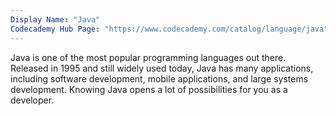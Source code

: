 ```yaml
---
Display Name: "Java"
Codecademy Hub Page: "https://www.codecademy.com/catalog/language/java" 
---
```


Java is one of the most popular programming languages out there. Released in 1995 and still widely used today, Java has many applications, including software development, mobile applications, and large systems development. Knowing Java opens a lot of possibilities for you as a developer.